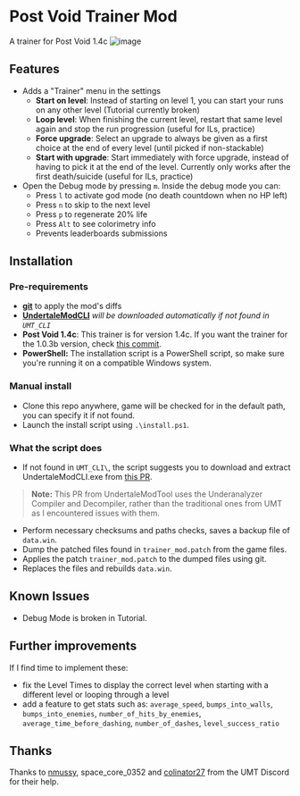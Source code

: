 # Post Void Trainer Mod

A trainer for Post Void 1.4c
![image](https://github.com/user-attachments/assets/571ed8ef-7e5a-49af-8128-a8fa924c9ab4)

## Features

* Adds a "Trainer" menu in the settings
  * **Start on level**: Instead of starting on level 1, you can start your runs on any other level (Tutorial currently broken)
  * **Loop level**: When finishing the current level, restart that same level again and stop the run progression (useful for ILs, practice)
  * **Force upgrade**: Select an upgrade to always be given as a first choice at the end of every level (until picked if non-stackable)
  * **Start with upgrade**: Start immediately with force upgrade, instead of having to pick it at the end of the level. Currently only works after the first death/suicide (useful for ILs, practice)
* Open the Debug mode by pressing `m`. Inside the debug mode you can:
  * Press `l` to activate god mode (no death countdown when no HP left)
  * Press `n` to skip to the next level
  * Press `p` to regenerate 20% life
  * Press `Alt` to see colorimetry info
  * Prevents leaderboards submissions

## Installation

### Pre-requirements

* **[git](http://git-scm.com/download/win)** to apply the mod's diffs
* **[UndertaleModCLI](https://github.com/UnderminersTeam/UndertaleModTool/)** *will be downloaded automatically if not found in `UMT_CLI`*
* **Post Void 1.4c**: This trainer is for version 1.4c. If you want the trainer for the 1.0.3b version, check [this commit](https://github.com/nmussy/post-void-trainer-mod/commit/0ac6b33477203fa270094073ebb398d09473b763).
* **PowerShell:** The installation script is a PowerShell script, so make sure you're running it on a compatible Windows system.

### Manual install
- Clone this repo anywhere, game will be checked for in the default path, you can specify it if not found.
- Launch the install script using `.\install.ps1`.

### What the script does 
- If not found in `UMT_CLI\`, the script suggests you to download and extract UndertaleModCLI.exe from [this PR](https://github.com/UnderminersTeam/UndertaleModTool/pull/2056).
> **Note:** This PR from UndertaleModTool uses the Underanalyzer Compiler and Decompiler, rather than the traditional ones from UMT as I encountered issues with them.
- Perform necessary checksums and paths checks, saves a backup file of `data.win`.
- Dump the patched files found in `trainer_mod.patch` from the game files.
- Applies the patch `trainer_mod.patch` to the dumped files using git.
- Replaces the files and rebuilds `data.win`.

## Known Issues
- Debug Mode is broken in Tutorial.

## Further improvements
If I find time to implement these:
- fix the Level Times to display the correct level when starting with a different level or looping through a level
- add a feature to get stats such as: `average_speed`, `bumps_into_walls`, `bumps_into_enemies`, `number_of_hits_by_enemies`, `average_time_before_dashing`, `number_of_dashes`, `level_success_ratio`

## Thanks
Thanks to [nmussy](https://github.com/nmussy/), space_core_0352 and [colinator27](https://github.com/colinator27) from the UMT Discord for their help.
